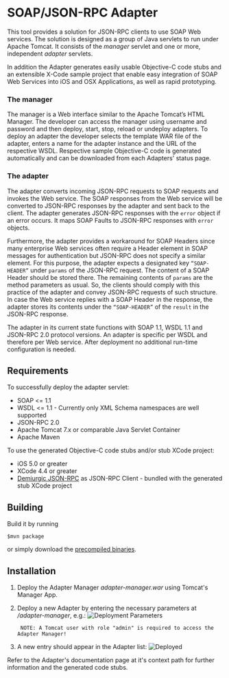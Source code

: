 SOAP/JSON-RPC Adapter
=====================

This tool provides a solution for JSON-RPC clients to use SOAP Web services. The solution is designed as a group of Java servlets to run under Apache Tomcat. It consists of the *manager* servlet and one or more, independent *adapter* servlets.

In addition the Adapter generates easily usable Objective-C code stubs and an extensible X-Code sample project that enable easy integration of SOAP Web Services into iOS and OSX Applications, as well as rapid prototyping.


### The manager

The manager is a Web interface similar to the Apache Tomcat’s HTML Manager. The developer can access the manager using username and password and then deploy, start, stop, reload or undeploy adapters. To deploy an adapter the developer selects the template WAR file of the adapter, enters a name for the adapter instance and the URL of the respective WSDL. Respective sample Objective-C code is generated automatically and can be downloaded from each Adapters' status page. 


### The adapter

The adapter converts incoming JSON-RPC requests to SOAP requests and invokes the Web service. The SOAP responses from the Web service will be converted to JSON-RPC responses by the adapter and sent back to the client. The adapter generates JSON-RPC responses with the `error` object if an error occurs. It maps SOAP Faults to JSON-RPC responses with `error` objects. 

Furthermore, the adapter provides a workaround for SOAP Headers since many enterprise Web services often require a Header element in SOAP messages for authentication but JSON-RPC does not specify a similar element. For this purpose, the adapter expects a designated key `“SOAP-HEADER”` under `params` of the JSON-RPC request. The content of a SOAP Header should be stored there.  The remaining contents of `params` are the method parameters as usual. So, the clients should comply with this practice of the adapter and convey JSON-RPC requests of such structure. In case the Web service replies with a SOAP Header in the response, the adapter stores its contents under the `“SOAP-HEADER”` of the `result` in the JSON-RPC response. 

The adapter in its current state functions with SOAP 1.1, WSDL 1.1 and JSON-RPC 2.0 protocol versions. An adapter is specific per WSDL and therefore per Web service. After deployment no additional run-time configuration is needed. 


## Requirements

To successfully deploy the adapter servlet:
* SOAP <= 1.1
* WSDL <= 1.1 - Currently only XML Schema namespaces are well supported
* JSON-RPC 2.0
* Apache Tomcat 7.x or comparable Java Servlet Container
* Apache Maven

To use the generated Objective-C code stubs and/or stub XCode project:
* iOS 5.0 or greater
* XCode 4.4 or greater
* [Demiurgic JSON-RPC](https://github.com/dbowen/Demiurgic-JSON-RPC) as JSON-RPC Client - bundled with the generated stub XCode project


## Building

Build it by running 

	$mvn package
	
or simply download the [precompiled binaries](https://raw.github.com/RWTH-i5-IDSG/webservice-to-jsonrpc/master/WS2JSON-v0.1.zip).


## Installation

1. Deploy the Adapter Manager *adapter-manager.war* using Tomcat's Manager App.
2. Deploy a new Adapter by entering the necessary parameters at */adapter-manager*, e.g.:
  ![Deployment Parameters](https://raw.github.com/RWTH-i5-IDSG/webservice-to-jsonrpc/master/adapter/doc/resources/deploy.png)
 
        NOTE: A Tomcat user with role "admin" is required to access the Adapter Manager!
 
3. A new entry should appear in the Adapter list:
	![Deployed](https://raw.github.com/RWTH-i5-IDSG/webservice-to-jsonrpc/master/adapter/doc/resources/deployed.png)
  
  Refer to the Adapter's documentation page at it's context path for further information and the generated code stubs.